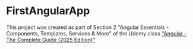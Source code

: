 # FirstAngularApp

This project was created as part of Section 2 "Angular Essentials - Components, Templates, Services & More" of the Udemy class ["Angular - The Complete Guide (2025 Edition)"](https://www.udemy.com/course/the-complete-guide-to-angular-2/)
